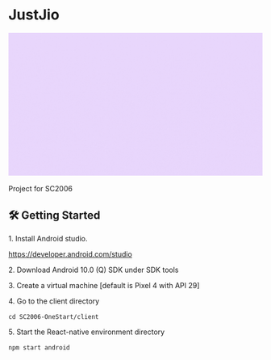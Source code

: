 # JustJio

![landing](./client/assets/JustJio.gif)

Project for SC2006


## 🛠 Getting Started

1\. Install Android studio. 

https://developer.android.com/studio


2\. Download Android 10.0 (Q) SDK under SDK tools


3\. Create a virtual machine [default is Pixel 4 with API 29]


4\. Go to the client directory

```terminal
cd SC2006-OneStart/client
```

5\. Start the React-native environment directory

```terminal
npm start android
```
